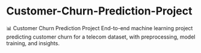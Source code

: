 # Customer-Churn-Prediction-Project
📊 Customer Churn Prediction Project
End-to-end machine learning project predicting customer churn for a telecom dataset, with preprocessing, model training, and insights.

